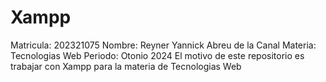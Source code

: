 # Xampp
Matricula: 202321075
Nombre: Reyner Yannick Abreu de la Canal
Materia: Tecnologias Web
Periodo: Otonio 2024
El motivo de este repositorio es trabajar con Xampp para la materia de Tecnologias Web
